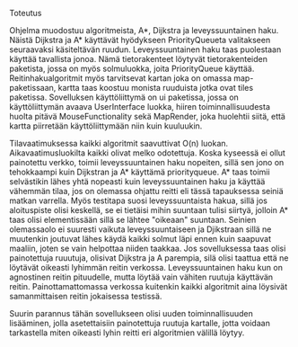 Toteutus

Ohjelma muodostuu algoritmeista, A*, Dijkstra ja leveyssuuntainen haku. Näistä Dijkstra ja A* käyttävät hyödykseen PriorityQueueta valitakseen seuraavaksi käsiteltävän ruudun. Leveyssuuntainen haku taas puolestaan käyttää tavallista jonoa. Nämä tietorakenteet löytyvät tietorakenteiden paketista, jossa on myös solmuluokka, joita PriorityQueue käyttää. Reitinhakualgoritmit myös tarvitsevat kartan joka on omassa map- paketissaan, kartta taas koostuu monista ruuduista jotka ovat tiles paketissa. Sovelluksen käyttöliittymä on ui paketissa, jossa on käyttöliittymän avaava UserInterface luokka, hiiren toiminnallisuudesta huolta pitävä MouseFunctionality sekä MapRender, joka huolehtii siitä, että kartta piirretään käyttöliittymään niin kuin kuuluukin. 

Tilavaatimuksessa kaikki algoritmit saavuttivat O(n) luokan. Aikavaatimusluokilta kaikki olivat melko odotettuja. Koska kyseessä ei ollut painotettu verkko, toimii leveyssuuntainen haku nopeiten, sillä sen jono on tehokkaampi kuin Dijkstran ja A* käyttämä priorityqueue. A* taas toimii selvästikin lähes yhtä nopeasti kuin leveyssuuntainen haku ja käyttää vähemmän tilaa, jos on olemassa ohjattu reitti eli tässä tapauksessa seiniä matkan varrella. Myös testitapa suosi leveyssuuntaista hakua, sillä jos aloituspiste olisi keskellä, se ei tietäisi mihin suuntaan tulisi siirtyä, jolloin A* taas olisi elementissään sillä se lähtee "oikeaan" suuntaan. Seinien olemassaolo ei suuresti vaikuta leveyssuuntaiseen ja Djikstraan sillä ne muutenkin joutuvat lähes käydä kaikki solmut läpi ennen kuin saapuvat maaliin, joten se vain helpottaa niiden taakkaa. Jos sovelluksessa taas olisi painotettuja ruuutuja, olisivat Dijkstra ja A parempia, silä olisi taattua että ne löytävät oikeasti lyhimmän reitin verkossa. Leveyssuuntainen haku kun on agnostinen reitin pituudelle, mutta löytää vain vähiten ruutuja käyttävän reitin. Painottamattomassa verkossa kuitenkin kaikki algoritmit aina löysivät samanmittaisen reitin jokaisessa testissä.

Suurin parannus tähän sovellukseen olisi uuden toiminnallisuuden lisääminen, jolla asetettaisiin painotettuja ruutuja kartalle, jotta voidaan tarkastella miten oikeasti lyhin reitti eri algoritmien välillä löytyy.
